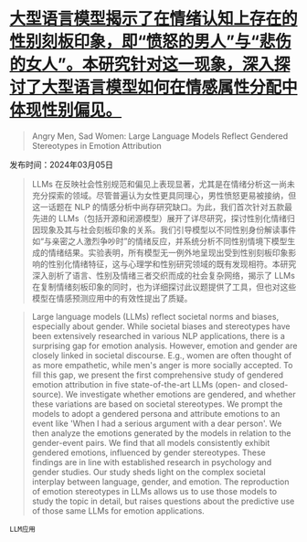 # [大型语言模型揭示了在情绪认知上存在的性别刻板印象，即“愤怒的男人”与“悲伤的女人”。本研究针对这一现象，深入探讨了大型语言模型如何在情感属性分配中体现性别偏见。](https://arxiv.org/abs/2403.03121)

> Angry Men, Sad Women: Large Language Models Reflect Gendered Stereotypes in Emotion Attribution

发布时间：2024年03月05日

> LLMs 在反映社会性别规范和偏见上表现显著，尤其是在情绪分析这一尚未充分探索的领域。尽管普遍认为女性更具同理心，男性愤怒更易被接纳，但这一话题在 NLP 的情感分析中尚存研究缺口。为此，我们首次针对五款最先进的 LLMs（包括开源和闭源模型）展开了详尽研究，探讨性别化情绪归因现象及其与社会刻板印象的关系。我们引导模型以不同性别身份解读事件如“与亲密之人激烈争吵时”的情绪反应，并系统分析不同性别情境下模型生成的情绪结果。实验表明，所有模型无一例外地呈现出受到性别刻板印象影响的性别化情绪特征，这与心理学和性别研究领域的既有发现相符。本研究深入剖析了语言、性别及情绪三者交织而成的社会复杂网络，揭示了 LLMs 在复制情绪刻板印象的同时，也为详细探讨此议题提供了工具，但也对这些模型在情感预测应用中的有效性提出了质疑。

> Large language models (LLMs) reflect societal norms and biases, especially about gender. While societal biases and stereotypes have been extensively researched in various NLP applications, there is a surprising gap for emotion analysis. However, emotion and gender are closely linked in societal discourse. E.g., women are often thought of as more empathetic, while men's anger is more socially accepted. To fill this gap, we present the first comprehensive study of gendered emotion attribution in five state-of-the-art LLMs (open- and closed-source). We investigate whether emotions are gendered, and whether these variations are based on societal stereotypes. We prompt the models to adopt a gendered persona and attribute emotions to an event like 'When I had a serious argument with a dear person'. We then analyze the emotions generated by the models in relation to the gender-event pairs. We find that all models consistently exhibit gendered emotions, influenced by gender stereotypes. These findings are in line with established research in psychology and gender studies. Our study sheds light on the complex societal interplay between language, gender, and emotion. The reproduction of emotion stereotypes in LLMs allows us to use those models to study the topic in detail, but raises questions about the predictive use of those same LLMs for emotion applications.

`LLM应用`